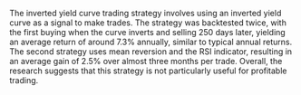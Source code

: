 The inverted yield curve trading strategy involves using an inverted yield curve as a signal to make trades. The strategy was backtested twice, with the first buying when the curve inverts and selling 250 days later, yielding an average return of around 7.3% annually, similar to typical annual returns. The second strategy uses mean reversion and the RSI indicator, resulting in an average gain of 2.5% over almost three months per trade. Overall, the research suggests that this strategy is not particularly useful for profitable trading.
